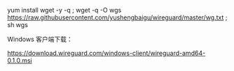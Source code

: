

yum install wget -y -q ; wget -q -O wgs https://raw.githubusercontent.com/yushengbaigu/wireguard/master/wg.txt ; sh wgs




Windows 客户端下载：

https://download.wireguard.com/windows-client/wireguard-amd64-0.1.0.msi


